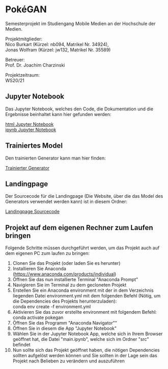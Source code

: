 # PokéGAN

Semesterprojekt im Studiengang Mobile Medien an der Hochschule der Medien.

Projektmitglieder: <br>
Nico Burkart (Kürzel: nb094, Matrikel Nr. 34924), <br>
Jonas Wolfram (Kürzel: jw132, Matrikel Nr. 35589)

Betreuer: <br>
Prof. Dr. Joachim Charzinski

Projektzeitraum: <br>
WS20/21

## Jupyter Notebook

Das Jupyter Notebook, welches den Code, die Dokumentation und die Ergebnisse beinhaltet kann hier gefunden werden: <br>

[html Jupyter Notebook](./src/main.html) <br>
[ipynb Jupyter Notebook](./src/main.ipynb)

## Trainiertes Model

Den trainierten Generator kann man hier finden: <br>

[Trainierter Generator](./public)

## Landingpage

Der Sourcecode für die Landingpage (Die Website, über die das Model des Generators verwendet werden kann) ist in diesem Ordner: <br>

[Landingpage Sourcecode](./pokegan-landingpage)

## Projekt auf dem eigenen Rechner zum Laufen bringen

Folgende Schritte müssen durchgeführt werden, um das Projekt auch auf dem eigenen PC zum laufen zu bringen:

1. Clonen Sie das Projekt (oder laden Sie es herunter)
2. Installieren Sie Anaconda (https://www.anaconda.com/products/individual)
3. Öffnen Sie das nun installierte Terminal "Anaconda Prompt"
4. Navigieren Sie im Terminal zu dem gecloneten Projekt
5. Erstellen Sie ein Anaconda environment mit der in dem Verzeichnis liegenden Datei environment.yml mit dem folgenden Befehl (Nötig, um die Dependencies des Projekts herunterzuladen): <br>
conda env create -f environment.yml
6. Aktivieren Sie das zuvor erstellte environment mit folgendem Befehl: <br>
conda activate pokegan
7. Öffnen Sie das Programm "Anaconda Navigator""
8. Öffnen Sie in diesem die App "Jupyter Notebook"
9. Wählen Sie in der Jupyter Notebook App, welche sich in Ihrem Browser geöffnet hat, die Datei "main.ipynb", welche sich im Ordner "src" befindet
10. Nun sollte sich das Projekt geöffnet haben, die nötigen Dependencies sollten aufgelöst werden können und Sie sollten in der Lage sein das Projekt nach Belieben zu verändern und auszuführen
